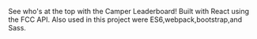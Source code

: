 See who's at the top with the Camper Leaderboard! Built with React using the FCC API. Also used in this project were ES6,webpack,bootstrap,and Sass.
